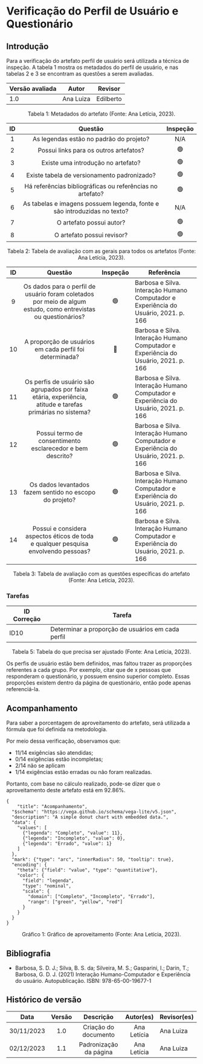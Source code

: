 # Verificação do Perfil de Usuário e Questionário

## Introdução

Para a verificação do artefato perfil de usuário será utilizada a técnica de inspeção. A tabela 1 mostra os metadados do perfil de usuário, e nas tabelas 2 e 3 se encontram as questões a serem avaliadas.

<center>

| Versão avaliada | Autor  | Revisor       |
| --------------- | ------ | ------------- |
| 1.0             | Ana Luiza | Edilberto |

</center>
<div style="text-align: center">
<p> Tabela 1: Metadados do artefato (Fonte: Ana Letícia, 2023). </p>
</div>


| ID  |                                 Questão                                  | Inspeção |
| :-: | :----------------------------------------------------------------------: | :------: | 
|  1  |                 As legendas estão no padrão do projeto?                  |    N/A    |                                                                              
|  2  |                  Possui links para os outros artefatos?                  |   🟢    |                                                                              
|  3  |                    Existe uma introdução no artefato?                    |    🟢    |    
|  4  |               Existe tabela de versionamento padronizado?                |    🟢    |                                                                              
|  5  |        Há referências bibliográficas ou referências no artefato?         |    🟢    |  
|  6  | As tabelas e imagens possuem legenda, fonte e são introduzidas no texto? |    N/A    |                                   
|  7  |                         O artefato possui autor?                         |    🟢    |                                                                              
|  8  |                        O artefato possui revisor?                        |    🟢    |                                                                              

<div style="text-align: center">
<p> Tabela 2: Tabela de avaliação com as gerais para todos os artefatos (Fonte: Ana Letícia, 2023). </p>
</div>

| ID  |                                                    Questão                                                     | Inspeção  | Referência |
| :-: | :------------------------------------------------------------------------------------------------------------: | :------:  | ---------------------------------
| 9  | Os dados para o perfil de usuário foram coletados por meio de algum estudo, como entrevistas ou questionários? |    🟢                                          | Barbosa e Silva. Interação Humano Computador e Experiência do Usuário, 2021. p. 166|
| 10  |                            A proporção de usuários em cada perfil foi determinada?                             |    🔴     | Barbosa e Silva. Interação Humano Computador e Experiência do Usuário, 2021. p. 166 |
| 11  |   Os perfis de usuário são agrupados por faixa etária, experiência, atitude e tarefas primárias no sistema?    |    🟢     | Barbosa e Silva. Interação Humano Computador e Experiência do Usuário, 2021. p. 166 |
| 12  |                           Possui termo de consentimento esclarecedor e bem descrito?                           |    🟢                                          | Barbosa e Silva. Interação Humano Computador e Experiência do Usuário, 2021. p. 166 |
| 13  |                            Os dados levantados fazem sentido no escopo do projeto?                             |    🟢                                          | Barbosa e Silva. Interação Humano Computador e Experiência do Usuário, 2021. p. 166 | 
| 14  |               Possui e considera aspectos éticos de toda e qualquer pesquisa envolvendo pessoas?               |    🟢                                         | Barbosa e Silva. Interação Humano Computador e Experiência do Usuário, 2021. p. 166 |

<div style="text-align: center">
<p> Tabela 3: Tabela de avaliação com as questões específicas do artefato (Fonte: Ana Letícia, 2023). </p>
</div>

### Tarefas

| ID Correção | Tarefa         |
| ------------- | -------------- |
| ID10          | Determinar a proporção de usuários em cada perfil     |

<div style="text-align: center">
<p> Tabela 5: Tabela do que precisa ser ajustado (Fonte: Ana Letícia, 2023). </p>
</div>


Os perfis de usuário estão bem definidos, mas faltou trazer as proporções referentes a cada grupo. Por exemplo, citar que de x pessoas que responderam o questionário, y possuem ensino superior completo. Essas proporções existem dentro da página de questionário, então pode apenas referenciá-la. 

## Acompanhamento

Para saber a porcentagem de aproveitamento do artefato, será utilizada a fórmula que foi definida na metodologia.

Por meio dessa verificação, observamos que:

- 11/14 exigências são atendidas;
- 0/14 exigências estão incompletas;
- 2/14 não se aplicam
- 1/14 exigências estão erradas ou não foram realizadas.

Portanto, com base no cálculo realizado, pode-se dizer que o aproveitamento deste artefato está em 92.86%.

```vegalite
{
    "title": "Acompanhamento",
  "$schema": "https://vega.github.io/schema/vega-lite/v5.json",
  "description": "A simple donut chart with embedded data.",
  "data": {
    "values": [
      {"legenda": "Completo", "value": 11},
      {"legenda": "Incompleto", "value": 0},
      {"legenda": "Errado", "value": 1}
    ]
  },
  "mark": {"type": "arc", "innerRadius": 50, "tooltip": true},
  "encoding": {
    "theta": {"field": "value", "type": "quantitative"},
    "color": {
      "field": "legenda",
      "type": "nominal",
      "scale": {
        "domain": ["Completo", "Incompleto", "Errado"],
        "range": ["green", "yellow", "red"]
      }
    }
  }
}
```

<div style="text-align: center">
<p> Gráfico 1: Gráfico de aproveitamento (Fonte: Ana Letícia, 2023). </p>
</div>

## Bibliografia

- Barbosa, S. D. J.; Silva, B. S. da; Silveira, M. S.; Gasparini, I.; Darin, T.; Barbosa, G. D. J. (2021)
Interação Humano-Computador e Experiência do usuário. Autopublicação. ISBN: 978-65-00-19677-1

## Histórico de versão

|    Data    | Versão |         Descrição         |    Autor(es)     |  Revisor(es)
| :--------: | :----: | :-----------------------: | :--------------: |  ---------------
| 30/11/2023 |  1.0   |   Criação do documento    | Ana Letícia      |  Ana Luiza
|02/12/2023  |   1.1  |   Padronização da página  | Ana Letícia      |  Ana Luiza
